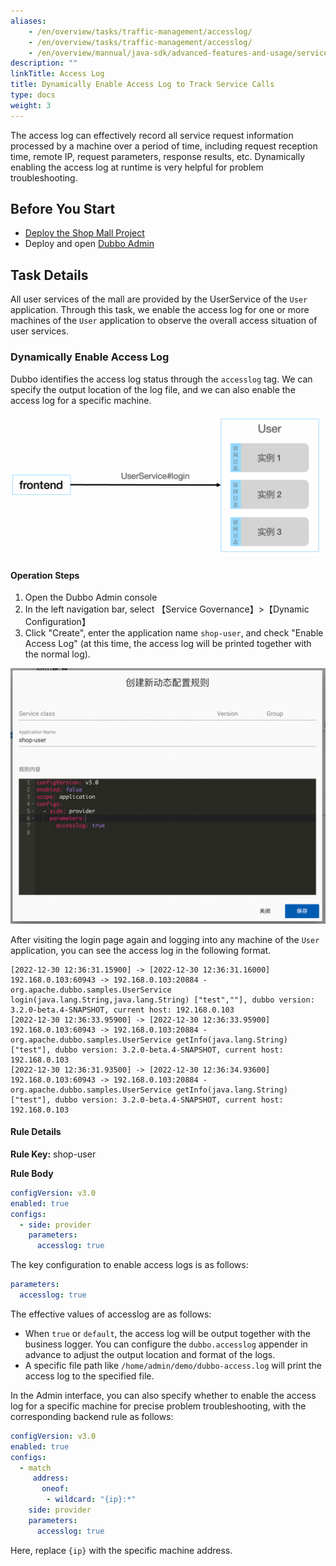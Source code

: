 ```yaml
---
aliases:
    - /en/overview/tasks/traffic-management/accesslog/
    - /en/overview/tasks/traffic-management/accesslog/
    - /en/overview/mannual/java-sdk/advanced-features-and-usage/service/accesslog/
description: ""
linkTitle: Access Log
title: Dynamically Enable Access Log to Track Service Calls
type: docs
weight: 3
---
```


The access log can effectively record all service request information processed by a machine over a period of time, including request reception time, remote IP, request parameters, response results, etc. Dynamically enabling the access log at runtime is very helpful for problem troubleshooting.

## Before You Start
* [Deploy the Shop Mall Project](../#Deploy-Mall-System)
* Deploy and open [Dubbo Admin](../.././../reference/admin/architecture/)

## Task Details

All user services of the mall are provided by the UserService of the `User` application. Through this task, we enable the access log for one or more machines of the `User` application to observe the overall access situation of user services.

### Dynamically Enable Access Log

Dubbo identifies the access log status through the `accesslog` tag. We can specify the output location of the log file, and we can also enable the access log for a specific machine.

![accesslog.png](/imgs/v3/tasks/accesslog/accesslog1.png)

#### Operation Steps
1. Open the Dubbo Admin console
2. In the left navigation bar, select 【Service Governance】>【Dynamic Configuration】
3. Click "Create", enter the application name `shop-user`, and check "Enable Access Log" (at this time, the access log will be printed together with the normal log).

![Admin Access Log Setting Screenshot](/imgs/v3/tasks/accesslog/accesslog_admin.png)

After visiting the login page again and logging into any machine of the `User` application, you can see the access log in the following format.

```text
[2022-12-30 12:36:31.15900] -> [2022-12-30 12:36:31.16000] 192.168.0.103:60943 -> 192.168.0.103:20884 - org.apache.dubbo.samples.UserService login(java.lang.String,java.lang.String) ["test",""], dubbo version: 3.2.0-beta.4-SNAPSHOT, current host: 192.168.0.103
[2022-12-30 12:36:33.95900] -> [2022-12-30 12:36:33.95900] 192.168.0.103:60943 -> 192.168.0.103:20884 - org.apache.dubbo.samples.UserService getInfo(java.lang.String) ["test"], dubbo version: 3.2.0-beta.4-SNAPSHOT, current host: 192.168.0.103
[2022-12-30 12:36:31.93500] -> [2022-12-30 12:36:34.93600] 192.168.0.103:60943 -> 192.168.0.103:20884 - org.apache.dubbo.samples.UserService getInfo(java.lang.String) ["test"], dubbo version: 3.2.0-beta.4-SNAPSHOT, current host: 192.168.0.103
```

#### Rule Details

**Rule Key:** shop-user

**Rule Body**

```yaml
configVersion: v3.0
enabled: true
configs:
  - side: provider
    parameters:
      accesslog: true
```

The key configuration to enable access logs is as follows:

```yaml
parameters:
  accesslog: true
```

The effective values of accesslog are as follows:
* When `true` or `default`, the access log will be output together with the business logger. You can configure the `dubbo.accesslog` appender in advance to adjust the output location and format of the logs.
* A specific file path like `/home/admin/demo/dubbo-access.log` will print the access log to the specified file.

In the Admin interface, you can also specify whether to enable the access log for a specific machine for precise problem troubleshooting, with the corresponding backend rule as follows:

```yaml
configVersion: v3.0
enabled: true
configs:
  - match
     address:
       oneof:
        - wildcard: "{ip}:*"
    side: provider
    parameters:
      accesslog: true
```

Here, replace `{ip}` with the specific machine address.

